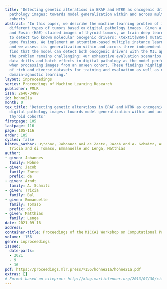 ```yaml
---
title: 'Detecting genetic alterations in BRAF and NTRK as oncogenic drivers in digital
  pathology images: towards model generalization within and across multiple thyroid
  cohorts'
abstract: 'In this paper, we describe the machine learning problem of identifying
  different types of tumors based on digital pathology images. Given a set of Hematoxylin
  and Eosin (H&E) stained images of thyroid tumors, we train deep learning models
  to detect two known molecular oncogenic drivers: \textit{BRAF} mutations and \textit{NTRK}
  gene fusions. We implement an attention-based multiple instance learning (MIL) classifier
  and we assess its generalization within and across three independent cohorts. We
  find that the model can detect both oncogenic drivers with the MIL approach, however
  the problem remains challenging: our exhaustive evaluation scenarios exemplify unknown
  data drifts and batch effects in digital pathology as the model performance decreases
  when processing images from an unseen cohort. These findings highlight the necessity
  of rich and diverse datasets for training and evaluation as well as methods for
  domain-agnostic learning.'
layout: inproceedings
series: Proceedings of Machine Learning Research
publisher: PMLR
issn: 2640-3498
id: hohne21a
month: 0
tex_title: 'Detecting genetic alterations in BRAF and NTRK as oncogenic drivers in
  digital pathology images: towards model generalization within and across multiple
  thyroid cohorts'
firstpage: 105
lastpage: 116
page: 105-116
order: 105
cycles: false
bibtex_author: H\"ohne, Johannes and de Zoete, Jacob and A.~Schmitz, Arndt and Bal,
  Tricia and di Tomaso, Emmanuelle and Lenga, Matthias
author:
- given: Johannes
  family: Höhne
- given: Jacob
  family: Zoete
  prefix: de
- given: Arndt
  family: A. Schmitz
- given: Tricia
  family: Bal
- given: Emmanuelle
  family: Tomaso
  prefix: di
- given: Matthias
  family: Lenga
date: 2021-09-16
address:
container-title: Proceedings of the MICCAI Workshop on Computational Pathology
volume: '156'
genre: inproceedings
issued:
  date-parts:
  - 2021
  - 9
  - 16
pdf: https://proceedings.mlr.press/v156/hohne21a/hohne21a.pdf
extras: []
# Format based on citeproc: http://blog.martinfenner.org/2013/07/30/citeproc-yaml-for-bibliographies/
---
```

